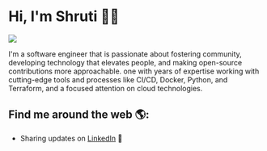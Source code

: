 
# Hi, I'm Shruti 🐱‍💻

<img src="https://wallpapercave.com/wp/wp8199094.jpg">

I'm a software engineer that is passionate about fostering community, developing technology that elevates people, and making open-source contributions more approachable. one with years of expertise working with cutting-edge tools and processes like CI/CD, Docker, Python, and Terraform, and a focused attention on cloud technologies.


## Find me around the web 🌎:
- Sharing updates on <a href="https://www.linkedin.com/in/shruti-ganapathy-8a777b145/">LinkedIn</a> 💼
<!---
Shruti-Ganapathy/Shruti-Ganapathy is a ✨ special ✨ repository because its `README.md` (this file) appears on your GitHub profile.
You can click the Preview link to take a look at your changes.
--->
